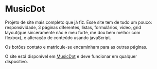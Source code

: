 # MusicDot

Projeto de site mais completo que já fiz. Esse site tem de tudo um pouco: responsividade, 3 páginas diferentes, listas, formulários, vídeo, grid layout(que sinceramente não é meu forte, me dou bem melhor com flexbox), e alteração de conteúdo usando javaScript.

Os botões contato e matricule-se encaminham para as outras páginas.

O site está disponível em <a href="https://art169.github.io/MusicDot/index.html">MusicDot</a> e deve funcionar em qualquer dispositivo.
